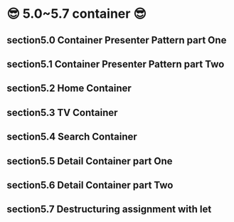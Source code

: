 # 😎 5.0~5.7 container 😎

## section5.0 Container Presenter Pattern part One

## section5.1 Container Presenter Pattern part Two

## section5.2 Home Container

## section5.3 TV Container

## section5.4 Search Container

## section5.5 Detail Container part One

## section5.6 Detail Container part Two

## section5.7 Destructuring assignment with let
